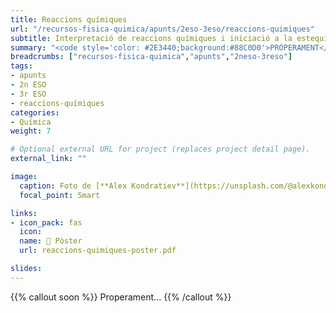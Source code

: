 ```yaml
---
title: Reaccions químiques
url: "/recursos-fisica-quimica/apunts/2eso-3eso/reaccions-quimiques"
subtitle: Interpretació de reaccions químiques i iniciació a la estequiometria
summary: "<code style='color: #2E3440;background:#88C0D0'>PROPERAMENT</code> <br> Canvis físics i químics. La reacció química. Iniciació a l'estequiometria. Llei de conservació de la massa. Velocitat de reacció. La Química en la societat i el medi ambient."
breadcrumbs: ["recursos-fisica-quimica","apunts","2neso-3reso"]
tags:
- apunts
- 2n ESO
- 3r ESO
- reaccions-químiques
categories:
- Química
weight: 7

# Optional external URL for project (replaces project detail page).
external_link: ""

image:
  caption: Foto de [**Alex Kondratiev**](https://unsplash.com/@alexkondratiev) en [Unsplash](https://unsplash.com)
  focal_point: Smart

links:
- icon_pack: fas
  icon:
  name: 📜 Pòster
  url: reaccions-quimiques-poster.pdf

slides: 
---
```


{{% callout soon %}}
Properament...
{{% /callout %}}	